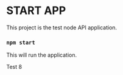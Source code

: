 # START APP
This project is the test node API application.

### `npm start`

This will run the application.

Test 8
